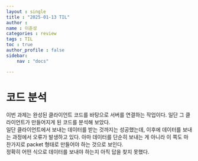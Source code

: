 ```yaml
---
layout : single
title : "2025-01-13 TIL"
author : 
name : 이준성
categories : review
tags : TIL
toc : true
author_profile : false
sidebar:
    nav : "docs"

---
```



# 코드 분석

이번 과제는 완성된 클라이언트 코드를 바탕으로 서버를 연결하는 작업이다. 일단 그 클라이언트가 만들어지게 된 코드를 분석해 보았다.<br>
일단 클라이언트에서 보내는 데이터를 받는 것까지는 성공했는데, 이후에 데이터를 보내는 과정에서 오류가 발생하고 있다. 아마 데이터를 단순히 보내는 게 아니라 이 쪽도 마찬가지로 packet 형태로 만들어야 하는 것으로 보인다.<br>
정확히 어떤 식으로 데이터를 보내야 하는지 아직 답을 찾지 못했다.





